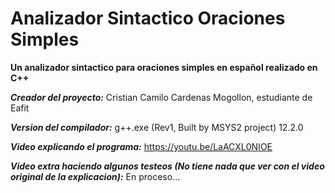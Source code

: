 # Analizador Sintactico Oraciones Simples
**Un analizador sintactico para oraciones simples en español realizado en C++**

***Creador del proyecto:***
Cristian Camilo Cardenas Mogollon, estudiante de Eafit

***Version del compilador:***
g++.exe (Rev1, Built by MSYS2 project) 12.2.0

***Video explicando el programa:***
https://youtu.be/LaACXL0NIOE

***Video extra haciendo algunos testeos (No tiene nada que ver con el video original de la explicacion):***
En proceso...
